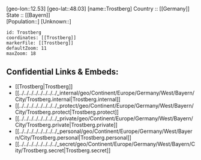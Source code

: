 ﻿---
location: [48.03,12.53] 
mapzoom: [7,12] 
mapmarker: city 
type: City
tags:
- geo/City


SpocWebEntityId: 35008
isDeleted: false
confidential: public

---
[geo-lon::12.53] 
[geo-lat::48.03] 
[name::Trostberg] 
Country :: [[Germany]]  
State :: [[Bayern]]  
[Population::] 
[Unknown::] 


```leaflet
id: Trostberg
coordinates: [[Trostberg]] 
markerFile: [[Trostberg]] 
defaultZoom: 11 
maxZoom: 18
```


## Confidential Links & Embeds: 
- [[Trostberg|Trostberg]]  
- [[../../../../../../../../_internal/geo/Continent/Europe/Germany/West/Bayern/City/Trostberg.internal|Trostberg.internal]] 
- [[../../../../../../../../_protect/geo/Continent/Europe/Germany/West/Bayern/City/Trostberg.protect|Trostberg.protect]] 
- [[../../../../../../../../_private/geo/Continent/Europe/Germany/West/Bayern/City/Trostberg.private|Trostberg.private]] 
- [[../../../../../../../../_personal/geo/Continent/Europe/Germany/West/Bayern/City/Trostberg.personal|Trostberg.personal]] 
- [[../../../../../../../../_secret/geo/Continent/Europe/Germany/West/Bayern/City/Trostberg.secret|Trostberg.secret]] 
